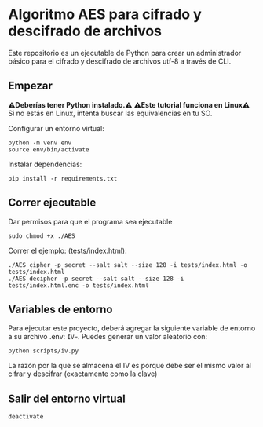 # Algoritmo AES para cifrado y descifrado de archivos
Este repositorio es un ejecutable de Python para crear un administrador básico para el cifrado y descifrado de archivos utf-8 a través de CLI.

## Empezar
**⚠️Deberías tener Python instalado.⚠️**
**⚠️Este tutorial funciona en Linux⚠️**
Si no estás en Linux, intenta buscar las equivalencias en tu SO.

Configurar un entorno virtual:
```
python -m venv env
source env/bin/activate
```

Instalar dependencias:
```
pip install -r requirements.txt
```

## Correr ejecutable
Dar permisos para que el programa sea ejecutable
```
sudo chmod +x ./AES
```

Correr el ejemplo: (tests/index.html):
```
./AES cipher -p secret --salt salt --size 128 -i tests/index.html -o tests/index.html
./AES decipher -p secret --salt salt --size 128 -i tests/index.html.enc -o tests/index.html
```

## Variables de entorno

Para ejecutar este proyecto, deberá agregar la siguiente variable de entorno a su archivo .env: `IV=`. Puedes generar un valor aleatorio con:
```
python scripts/iv.py
```

La razón por la que se almacena el IV es porque debe ser el mismo valor al cifrar y descifrar (exactamente como la clave)

## Salir del entorno virtual
```
deactivate
```